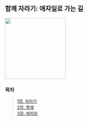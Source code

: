 ## 함께 자라기: 애자일로 가는 길
<img src="https://user-images.githubusercontent.com/83414134/202423610-57e05b0c-5da1-4b23-b7aa-e3fda36a5ad7.jpeg" width="200">

### 목차
> [1장. 자라기](https://github.com/Booktionary/Booktionary/blob/main/01.%20함께%20자라기/contents/자라기.md)<br>
> [2장. 함께](https://github.com/Booktionary/Booktionary/blob/main/01.%20함께%20자라기/contents/함께.md)<br>
> [3장. 애자일](https://github.com/Booktionary/Booktionary/blob/main/01.%20함께%20자라기/contents/애자일.md)
